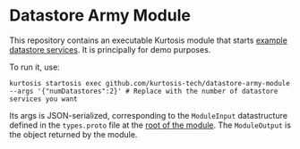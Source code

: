 Datastore Army Module
=====================
This repository contains an executable Kurtosis module that starts [example datastore services](https://github.com/kurtosis-tech/example-microservices/tree/develop/datastore). It is principally for demo purposes.

To run it, use:

```
kurtosis startosis exec github.com/kurtosis-tech/datastore-army-module --args '{"numDatastores":2}' # Replace with the number of datastore services you want
```

Its args is JSON-serialized, corresponding to the `ModuleInput` datastructure defined in the `types.proto` file at the [root of the module](https://github.com/kurtosis-tech/datastore-army-module).
The `ModuleOutput` is the object returned by the module.
